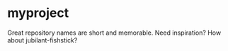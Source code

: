 # myproject
Great repository names are short and memorable. Need inspiration? How about jubilant-fishstick?
